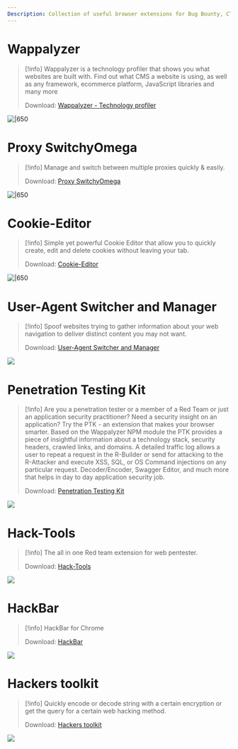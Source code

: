 ```yaml
---
Description: Collection of useful browser extensions for Bug Bounty, CTF and Penetration Tests
---
```


# Wappalyzer

>[!info]
>Wappalyzer is a technology profiler that shows you what websites are built with. Find out what CMS a website is using, as well as any framework, ecommerce platform, JavaScript libraries and many more
>
>Download: [Wappalyzer - Technology profiler](https://chrome.google.com/webstore/detail/wappalyzer-technology-pro/gppongmhjkpfnbhagpmjfkannfbllamg/related)

![|650](../../zzz_res/attachments/wappalyzer.png)

# Proxy SwitchyOmega

>[!info]
>Manage and switch between multiple proxies quickly & easily.
>
>Download: [Proxy SwitchyOmega](https://chrome.google.com/webstore/detail/proxy-switchyomega/padekgcemlokbadohgkifijomclgjgif/related)

![|650](../../zzz_res/attachments/switchyomega.png)

# Cookie-Editor

>[!info]
>Simple yet powerful Cookie Editor that allow you to quickly create, edit and delete cookies without leaving your tab.
>
>Download: [Cookie-Editor](https://chrome.google.com/webstore/detail/cookie-editor/hlkenndednhfkekhgcdicdfddnkalmdm)

![|650](../../zzz_res/attachments/cookie-editor.png)

# User-Agent Switcher and Manager

>[!info] 
>Spoof websites trying to gather information about your web navigation to deliver distinct content you may not want.
>
>Download: [User-Agent Switcher and Manager](https://chrome.google.com/webstore/detail/user-agent-switcher-and-m/bhchdcejhohfmigjafbampogmaanbfkg)

![](../../zzz_res/attachments/userAgent-switcher.png)

# Penetration Testing Kit

>[!info] 
>Are you a penetration tester or a member of a Red Team or just an application security practitioner? Need a security insight on an application?  Try the PTK - an extension that makes your browser smarter.
>Based on the Wappalyzer NPM module the PTK provides a piece of insightful information about a technology stack, security headers, crawled links, and domains. A detailed traffic log allows a user to repeat a request in the R-Builder or send for attacking to the R-Attacker and execute XSS, SQL, or OS Command injections on any particular request.
>Decoder/Encoder, Swagger Editor, and much more that helps in day to day application security job.
>
>Download: [Penetration Testing Kit](https://chrome.google.com/webstore/detail/penetration-testing-kit/ojkchikaholjmcnefhjlbohackpeeknd)

![](../../zzz_res/attachments/penetration-testing-kit.png)

# Hack-Tools

>[!info] 
>The all in one Red team extension for web pentester.
>
>Download: [Hack-Tools](https://chrome.google.com/webstore/detail/hack-tools/cmbndhnoonmghfofefkcccljbkdpamhi)

![](../../zzz_res/attachments/hack-tools.png)

# HackBar

>[!info] 
>HackBar for Chrome
>
>Download: [HackBar](https://chrome.google.com/webstore/detail/hackbar/ginpbkfigcoaokgflihfhhmglmbchinc)

![](../../zzz_res/attachments/hackbar.png)

# **Hackers toolkit**

>[!info] 
>Quickly encode or decode string with a certain encryption or get the query for a certain web hacking method.
>
>Download: [Hackers toolkit](https://chrome.google.com/webstore/detail/hackers-toolkit/iebkeiopbbfnmieadmojmocohdmaghmb/related)

![](../../zzz_res/attachments/hackers-toolkit.png)